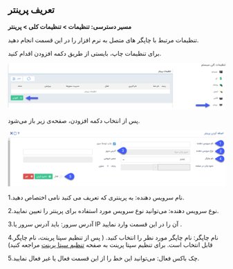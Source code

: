 ## **تعریف پرینتر**

**مسیر دسترسی: تنظیمات > تنظیمات کلی > پرینتر**

تنظیمات مرتبط با چاپگر های متصل به نرم افزار را در این قسمت انجام دهید.

برای تنظیمات چاپ، بایستی از طریق دکمه افزودن اقدام کنید.


![](tarifePRINTERaks2.png)

پس از انتخاب دکمه افزودن، صفحه‌ی زیر باز می‌شود. 
 
 
 ![](tarifePRINTERaks.png)
 

1.نام سرویس دهنده: به پرینتری که تعریف می کنید نامی اختصاص دهید.

2.نوع سرویس دهنده: می‌توانید نوع سرویس مورد استفاده  برای پرینتر را تعیین نمایید.

3.آدرس سرور: باید آدرس سرور یا  IP آن را در این قسمت وارد نمایید .

4.نام چاپگر: نام چاپگر مورد نظر را انتخاب کنید. ( پس از تنظیم سپتا پرینت، نام چاپگر قابل انتخاب است. برای تنظیم سپتا پرینت به صفحه [تنظیم سپتا پرینت]( https://github.com/1stco/PayamGostarDocs/blob/master/help2.5.4/Settings/General-settings/printer/printer.md) مراجعه کنید)

5.چک باکس فعال: می‌توانید این خط را از این قسمت فعال یا غیر فعال نمایید.


